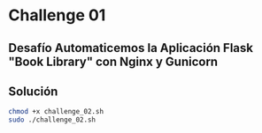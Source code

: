 # Challenge 01

## Desafío Automaticemos la Aplicación Flask "Book Library" con Nginx y Gunicorn

## Solución

```bash
chmod +x challenge_02.sh
sudo ./challenge_02.sh
```